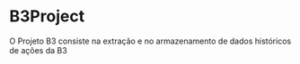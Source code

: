 # B3Project

<p>
O Projeto B3 consiste na extração e no armazenamento de dados históricos de ações da B3

</p>